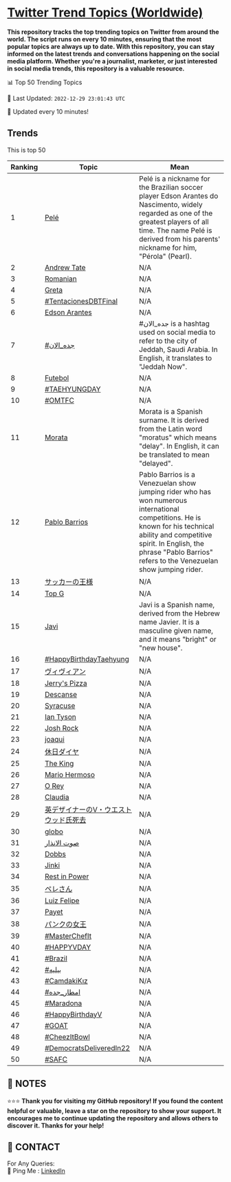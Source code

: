 [Twitter Trend Topics (Worldwide)](https://github.com/ErcinDedeoglu/Twitter-Trend-Topics)
==========

**This repository tracks the top trending topics on Twitter from around the world. 
The script runs on every 10 minutes, ensuring that the most popular topics are always up to date. 
With this repository, you can stay informed on the latest trends and conversations happening on the social media platform. 
Whether you're a journalist, marketer, or just interested in social media trends, this repository is a valuable resource.**


📊 Top 50 Trending Topics

📆 Last Updated: `2022-12-29 23:01:43 UTC`

🔧 Updated every 10 minutes!


## Trends

This is top 50

| Ranking | Topic | Mean |
| ------- | ------------ | ------------ |
| 1 | [Pelé](http://twitter.com/search?q=Pel%c3%a9) | Pelé is a nickname for the Brazilian soccer player Edson Arantes do Nascimento, widely regarded as one of the greatest players of all time. The name Pelé is derived from his parents' nickname for him, "Pérola" (Pearl). |
| 2 | [Andrew Tate](http://twitter.com/search?q=Andrew+Tate) | N/A |
| 3 | [Romanian](http://twitter.com/search?q=Romanian) | N/A |
| 4 | [Greta](http://twitter.com/search?q=Greta) | N/A |
| 5 | [#TentacionesDBTFinal](http://twitter.com/search?q=%23TentacionesDBTFinal) | N/A |
| 6 | [Edson Arantes](http://twitter.com/search?q=Edson+Arantes) | N/A |
| 7 | [#جده_الان](http://twitter.com/search?q=%23%d8%ac%d8%af%d9%87_%d8%a7%d9%84%d8%a7%d9%86) | #جده_الان is a hashtag used on social media to refer to the city of Jeddah, Saudi Arabia. In English, it translates to "Jeddah Now". |
| 8 | [Futebol](http://twitter.com/search?q=Futebol) | N/A |
| 9 | [#TAEHYUNGDAY](http://twitter.com/search?q=%23TAEHYUNGDAY) | N/A |
| 10 | [#OMTFC](http://twitter.com/search?q=%23OMTFC) | N/A |
| 11 | [Morata](http://twitter.com/search?q=Morata) | Morata is a Spanish surname. It is derived from the Latin word "moratus" which means "delay". In English, it can be translated to mean "delayed". |
| 12 | [Pablo Barrios](http://twitter.com/search?q=Pablo+Barrios) | Pablo Barrios is a Venezuelan show jumping rider who has won numerous international competitions. He is known for his technical ability and competitive spirit. In English, the phrase "Pablo Barrios" refers to the Venezuelan show jumping rider. |
| 13 | [サッカーの王様](http://twitter.com/search?q=%e3%82%b5%e3%83%83%e3%82%ab%e3%83%bc%e3%81%ae%e7%8e%8b%e6%a7%98) | N/A |
| 14 | [Top G](http://twitter.com/search?q=Top+G) | N/A |
| 15 | [Javi](http://twitter.com/search?q=Javi) | Javi is a Spanish name, derived from the Hebrew name Javier. It is a masculine given name, and it means "bright" or "new house". |
| 16 | [#HappyBirthdayTaehyung](http://twitter.com/search?q=%23HappyBirthdayTaehyung) | N/A |
| 17 | [ヴィヴィアン](http://twitter.com/search?q=%e3%83%b4%e3%82%a3%e3%83%b4%e3%82%a3%e3%82%a2%e3%83%b3) | N/A |
| 18 | [Jerry's Pizza](http://twitter.com/search?q=Jerry%27s+Pizza) | N/A |
| 19 | [Descanse](http://twitter.com/search?q=Descanse) | N/A |
| 20 | [Syracuse](http://twitter.com/search?q=Syracuse) | N/A |
| 21 | [Ian Tyson](http://twitter.com/search?q=Ian+Tyson) | N/A |
| 22 | [Josh Rock](http://twitter.com/search?q=Josh+Rock) | N/A |
| 23 | [joaqui](http://twitter.com/search?q=joaqui) | N/A |
| 24 | [休日ダイヤ](http://twitter.com/search?q=%e4%bc%91%e6%97%a5%e3%83%80%e3%82%a4%e3%83%a4) | N/A |
| 25 | [The King](http://twitter.com/search?q=The+King) | N/A |
| 26 | [Mario Hermoso](http://twitter.com/search?q=Mario+Hermoso) | N/A |
| 27 | [O Rey](http://twitter.com/search?q=O+Rey) | N/A |
| 28 | [Claudia](http://twitter.com/search?q=Claudia) | N/A |
| 29 | [英デザイナーのV・ウエストウッド氏死去](http://twitter.com/search?q=%e8%8b%b1%e3%83%87%e3%82%b6%e3%82%a4%e3%83%8a%e3%83%bc%e3%81%aeV%e3%83%bb%e3%82%a6%e3%82%a8%e3%82%b9%e3%83%88%e3%82%a6%e3%83%83%e3%83%89%e6%b0%8f%e6%ad%bb%e5%8e%bb) | N/A |
| 30 | [globo](http://twitter.com/search?q=globo) | N/A |
| 31 | [صوت الانذار](http://twitter.com/search?q=%d8%b5%d9%88%d8%aa+%d8%a7%d9%84%d8%a7%d9%86%d8%b0%d8%a7%d8%b1) | N/A |
| 32 | [Dobbs](http://twitter.com/search?q=Dobbs) | N/A |
| 33 | [Jinki](http://twitter.com/search?q=Jinki) | N/A |
| 34 | [Rest in Power](http://twitter.com/search?q=Rest+in+Power) | N/A |
| 35 | [ペレさん](http://twitter.com/search?q=%e3%83%9a%e3%83%ac%e3%81%95%e3%82%93) | N/A |
| 36 | [Luiz Felipe](http://twitter.com/search?q=Luiz+Felipe) | N/A |
| 37 | [Payet](http://twitter.com/search?q=Payet) | N/A |
| 38 | [パンクの女王](http://twitter.com/search?q=%e3%83%91%e3%83%b3%e3%82%af%e3%81%ae%e5%a5%b3%e7%8e%8b) | N/A |
| 39 | [#MasterChefIt](http://twitter.com/search?q=%23MasterChefIt) | N/A |
| 40 | [#HAPPYVDAY](http://twitter.com/search?q=%23HAPPYVDAY) | N/A |
| 41 | [#Brazil](http://twitter.com/search?q=%23Brazil) | N/A |
| 42 | [#بيليه](http://twitter.com/search?q=%23%d8%a8%d9%8a%d9%84%d9%8a%d9%87) | N/A |
| 43 | [#CamdakiKız](http://twitter.com/search?q=%23CamdakiK%c4%b1z) | N/A |
| 44 | [#امطار_جده](http://twitter.com/search?q=%23%d8%a7%d9%85%d8%b7%d8%a7%d8%b1_%d8%ac%d8%af%d9%87) | N/A |
| 45 | [#Maradona](http://twitter.com/search?q=%23Maradona) | N/A |
| 46 | [#HappyBirthdayV](http://twitter.com/search?q=%23HappyBirthdayV) | N/A |
| 47 | [#GOAT](http://twitter.com/search?q=%23GOAT) | N/A |
| 48 | [#CheezItBowl](http://twitter.com/search?q=%23CheezItBowl) | N/A |
| 49 | [#DemocratsDeliveredIn22](http://twitter.com/search?q=%23DemocratsDeliveredIn22) | N/A |
| 50 | [#SAFC](http://twitter.com/search?q=%23SAFC) | N/A |




## 📝 NOTES

⭐⭐⭐ **Thank you for visiting my GitHub repository! If you found the content helpful or valuable, leave a star on the repository to show your support. It encourages me to continue updating the repository and allows others to discover it. Thanks for your help!**

## 📨 CONTACT

 For Any Queries:  
            🏓 Ping Me : [LinkedIn](https://www.linkedin.com/in/ercindedeoglu/)
